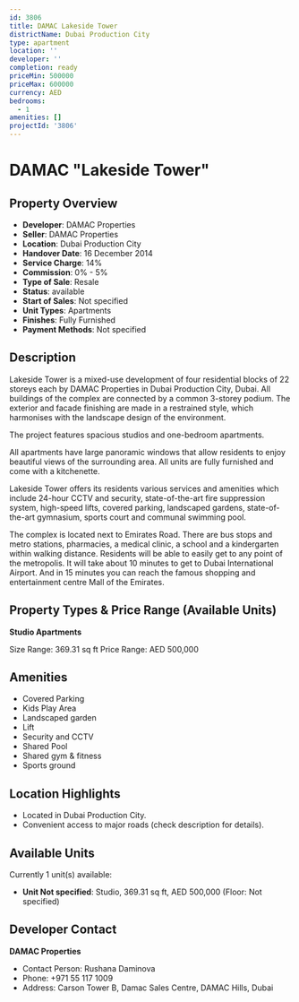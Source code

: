 ```yaml
---
id: 3806
title: DAMAC Lakeside Tower
districtName: Dubai Production City
type: apartment
location: ''
developer: ''
completion: ready
priceMin: 500000
priceMax: 600000
currency: AED
bedrooms:
  - 1
amenities: []
projectId: '3806'
---
```


# DAMAC "Lakeside Tower"

## Property Overview
- **Developer**: DAMAC Properties
- **Seller**: DAMAC Properties
- **Location**: Dubai Production City
- **Handover Date**: 16 December 2014
- **Service Charge**: 14%
- **Commission**: 0% - 5%
- **Type of Sale**: Resale
- **Status**: available
- **Start of Sales**: Not specified
- **Unit Types**: Apartments
- **Finishes**: Fully Furnished
- **Payment Methods**: Not specified

## Description
Lakeside Tower is a mixed-use development of four residential blocks of 22 storeys each by DAMAC Properties in Dubai Production City, Dubai. All buildings of the complex are connected by a common 3-storey podium. The exterior and facade finishing are made in a restrained style, which harmonises with the landscape design of the environment. 

The project features spacious studios and one-bedroom apartments. 

All apartments have large panoramic windows that allow residents to enjoy beautiful views of the surrounding area. All units are fully furnished and come with a kitchenette.

Lakeside Tower offers its residents various services and amenities which include 24-hour CCTV and security, state-of-the-art fire suppression system, high-speed lifts, covered parking, landscaped gardens, state-of-the-art gymnasium, sports court and communal swimming pool.

The complex is located next to Emirates Road. There are bus stops and metro stations, pharmacies, a medical clinic, a school and a kindergarten within walking distance. Residents will be able to easily get to any point of the metropolis. It will take about 10 minutes to get to Dubai International Airport. And in 15 minutes you can reach the famous shopping and entertainment centre Mall of the Emirates.

## Property Types & Price Range (Available Units)
**Studio Apartments**

Size Range: 369.31 sq ft
Price Range: AED 500,000

## Amenities
- Covered Parking
- Kids Play Area
- Landscaped garden
- Lift
- Security and CCTV
- Shared Pool
- Shared gym & fitness
- Sports ground

## Location Highlights
- Located in Dubai Production City.
- Convenient access to major roads (check description for details).

## Available Units
Currently 1 unit(s) available:
- **Unit Not specified**: Studio, 369.31 sq ft, AED 500,000 (Floor: Not specified)

## Developer Contact
**DAMAC Properties**
- Contact Person: Rushana Daminova
- Phone: +971 55 117 1009
- Address: Carson Tower B, Damac Sales Centre, DAMAC Hills, Dubai
